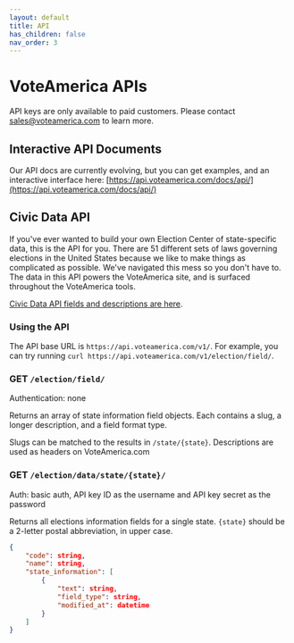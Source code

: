 ```yaml
---
layout: default
title: API
has_children: false
nav_order: 3
---
```


# VoteAmerica APIs

API keys are only available to paid customers. Please contact [sales@voteamerica.com](mailto:sales@voteamerica.com) to learn more.

## Interactive API Documents
Our API docs are currently evolving, but you can get examples, and an interactive interface here: [https://api.voteamerica.com/docs/api/](https://api.voteamerica.com/docs/api/)

## Civic Data API

If you've ever wanted to build your own Election Center of state-specific data, this is the API for you. There are 51 different sets of laws governing elections in the United States because we like to make things as complicated as possible.  We've navigated this mess so you don't have to.  The data in this API powers the VoteAmerica site, and is surfaced throughout the VoteAmerica tools.

[Civic Data API fields and descriptions are here](https://www.voteamerica.com/civic-data-api/).

### Using the API

The API base URL is `https://api.voteamerica.com/v1/`. For example, you can try running `curl https://api.voteamerica.com/v1/election/field/`.


### GET `/election/field/`

Authentication: none

Returns an array of state information field objects. Each contains a slug, a longer description, and a field format type.

Slugs can be matched to the results in `/state/{state}`. Descriptions are used as headers on VoteAmerica.com


### GET `/election/data/state/{state}/`

Auth: basic auth, API key ID as the username and API key secret as the password

Returns all elections information fields for a single state. `{state}` should be a 2-letter postal abbreviation, in upper case.

```json
{
    "code": string,
    "name": string,
    "state_information": [
        {
            "text": string,
            "field_type": string,
            "modified_at": datetime
        }
    ]
}
```

